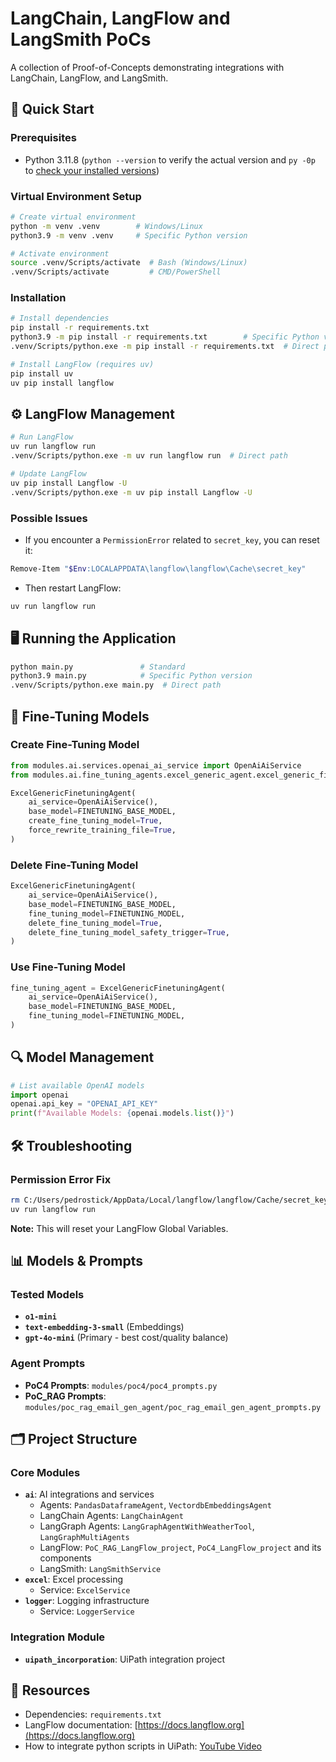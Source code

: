 # LangChain, LangFlow and LangSmith PoCs

A collection of Proof-of-Concepts demonstrating integrations with LangChain, LangFlow, and LangSmith.

## 🚀 Quick Start

### Prerequisites
- Python 3.11.8 (`python --version` to verify the actual version and `py -0p` to [check your installed versions](https://stackoverflow.com/a/70233933/16451258))

### Virtual Environment Setup
```bash
# Create virtual environment
python -m venv .venv        # Windows/Linux
python3.9 -m venv .venv     # Specific Python version

# Activate environment
source .venv/Scripts/activate  # Bash (Windows/Linux)
.venv/Scripts/activate         # CMD/PowerShell
```

### Installation
```bash
# Install dependencies
pip install -r requirements.txt
python3.9 -m pip install -r requirements.txt        # Specific Python version
.venv/Scripts/python.exe -m pip install -r requirements.txt  # Direct path

# Install LangFlow (requires uv)
pip install uv
uv pip install langflow
```

## ⚙️ LangFlow Management
```bash
# Run LangFlow
uv run langflow run
.venv/Scripts/python.exe -m uv run langflow run  # Direct path

# Update LangFlow
uv pip install Langflow -U
.venv/Scripts/python.exe -m uv pip install Langflow -U
```

### Possible Issues
- If you encounter a `PermissionError` related to `secret_key`, you can reset it:
```bash
Remove-Item "$Env:LOCALAPPDATA\langflow\langflow\Cache\secret_key"
```
- Then restart LangFlow:
```bash
uv run langflow run
```

## 🖥️ Running the Application
```bash
python main.py               # Standard
python3.9 main.py            # Specific Python version
.venv/Scripts/python.exe main.py  # Direct path
```

## 🤖 Fine-Tuning Models

### Create Fine-Tuning Model
```python
from modules.ai.services.openai_ai_service import OpenAiAiService
from modules.ai.fine_tuning_agents.excel_generic_agent.excel_generic_fine_tuning_agent import ExcelGenericFinetuningAgent

ExcelGenericFinetuningAgent(
    ai_service=OpenAiAiService(),
    base_model=FINETUNING_BASE_MODEL,
    create_fine_tuning_model=True,
    force_rewrite_training_file=True,
)
```

### Delete Fine-Tuning Model
```python
ExcelGenericFinetuningAgent(
    ai_service=OpenAiAiService(),
    base_model=FINETUNING_BASE_MODEL,
    fine_tuning_model=FINETUNING_MODEL,
    delete_fine_tuning_model=True,
    delete_fine_tuning_model_safety_trigger=True,
)
```

### Use Fine-Tuning Model
```python
fine_tuning_agent = ExcelGenericFinetuningAgent(
    ai_service=OpenAiAiService(),
    base_model=FINETUNING_BASE_MODEL,
    fine_tuning_model=FINETUNING_MODEL,
)
```

## 🔍 Model Management
```python
# List available OpenAI models
import openai
openai.api_key = "OPENAI_API_KEY"
print(f"Available Models: {openai.models.list()}")
```

## 🛠️ Troubleshooting

### Permission Error Fix
```bash
rm C:/Users/pedrostick/AppData/Local/langflow/langflow/Cache/secret_key
uv run langflow run
```
**Note:** This will reset your LangFlow Global Variables.

## 📊 Models & Prompts

### Tested Models
- **`o1-mini`**
- **`text-embedding-3-small`** (Embeddings)
- **`gpt-4o-mini`** (Primary - best cost/quality balance)

### Agent Prompts
- **PoC4 Prompts**: `modules/poc4/poc4_prompts.py`
- **PoC_RAG Prompts**: `modules/poc_rag_email_gen_agent/poc_rag_email_gen_agent_prompts.py`

## 🗂️ Project Structure

### Core Modules
- **`ai`**: AI integrations and services
  - Agents: `PandasDataframeAgent`, `VectordbEmbeddingsAgent`
  - LangChain Agents: `LangChainAgent`
  - LangGraph Agents: `LangGraphAgentWithWeatherTool`, `LangGraphMultiAgents`
  - LangFlow: `PoC_RAG_LangFlow_project`, `PoC4_LangFlow_project` and its components
  - LangSmith: `LangSmithService`
- **`excel`**: Excel processing
  - Service: `ExcelService`
- **`logger`**: Logging infrastructure
  - Service: `LoggerService`

### Integration Module
- **`uipath_incorporation`**: UiPath integration project

## 🔗 Resources
- Dependencies: `requirements.txt`
- LangFlow documentation: [https://docs.langflow.org](https://docs.langflow.org)
- How to integrate python scripts in UiPath: [YouTube Video](https://youtu.be/Zar8wrhT0Dk?si=cCyvklLRAEGq7eOU)
